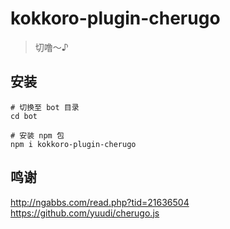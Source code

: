 # kokkoro-plugin-cherugo

> 切噜～♪

## 安装

``` shell
# 切换至 bot 目录
cd bot

# 安装 npm 包
npm i kokkoro-plugin-cherugo
```

## 鸣谢

http://ngabbs.com/read.php?tid=21636504  
https://github.com/yuudi/cherugo.js
